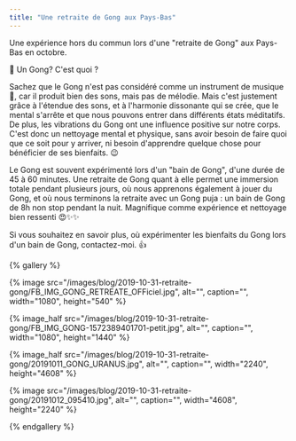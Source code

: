```yaml
---
title: "Une retraite de Gong aux Pays-Bas"
---
```


Une expérience hors du commun lors d'une "retraite de Gong" aux Pays-Bas en octobre.

🔎 Un Gong? C'est quoi ?

Sachez que le Gong n'est pas considéré comme un instrument de musique 🎼, car il produit bien des sons, mais pas de mélodie. Mais c'est justement grâce à l'étendue des sons, et à l'harmonie dissonante qui se crée, que le mental s'arrête et que nous pouvons entrer dans différents états méditatifs.
De plus, les vibrations du Gong ont une influence positive sur notre corps. C'est donc un nettoyage mental et physique, sans avoir besoin de faire quoi que ce soit pour y arriver, ni besoin d'apprendre quelque chose pour bénéficier de ses bienfaits. 😉

Le Gong est souvent expérimenté lors d'un "bain de Gong", d'une durée de 45 à 60 minutes. Une retraite de Gong quant à elle permet une immersion totale pendant plusieurs jours, où nous apprenons également à jouer du Gong, et où nous terminons la retraite avec un Gong puja : un bain de Gong de 8h non stop pendant la nuit. Magnifique comme expérience et nettoyage bien ressenti 😍✨✨

Si vous souhaitez en savoir plus, où expérimenter les bienfaits du Gong lors d'un bain de Gong, contactez-moi. 👍

{% gallery %}

{% image src="/images/blog/2019-10-31-retraite-gong/FB_IMG_GONG_RETREATE_OFFiciel.jpg", alt="", caption="", width="1080", height="540" %}

{% image_half src="/images/blog/2019-10-31-retraite-gong/FB_IMG_GONG-1572389401701-petit.jpg", alt="", caption="", width="1080", height="1440" %}

{% image_half src="/images/blog/2019-10-31-retraite-gong/20191011_GONG_URANUS.jpg", alt="", caption="", width="2240", height="4608" %}

{% image src="/images/blog/2019-10-31-retraite-gong/20191012_095410.jpg", alt="", caption="", width="4608", height="2240" %}

{% endgallery %}
